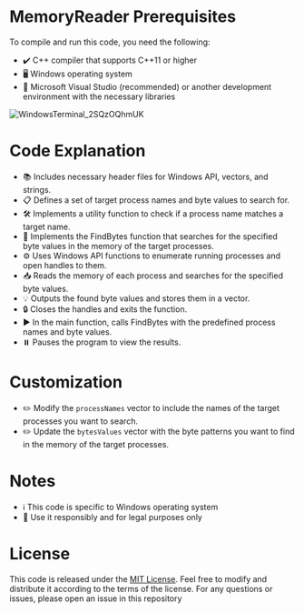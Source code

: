 # MemoryReader Prerequisites
To compile and run this code, you need the following:

- ✔️ C++ compiler that supports C++11 or higher
- 🖥️ Windows operating system
- 🧰 Microsoft Visual Studio (recommended) or another development environment with the necessary libraries

![WindowsTerminal_2SQzOQhmUK](https://github.com/Feromon32/Memory-reader/assets/65503900/fd263afa-7e73-4087-a797-ad90a2d4a22b)

# Code Explanation
- 📚 Includes necessary header files for Windows API, vectors, and strings.
- 📋 Defines a set of target process names and byte values to search for.
- 🛠️ Implements a utility function to check if a process name matches a target name.
- 📑 Implements the FindBytes function that searches for the specified byte values in the memory of the target processes.
- ⚙️ Uses Windows API functions to enumerate running processes and open handles to them.
- 📥 Reads the memory of each process and searches for the specified byte values.
- 💡 Outputs the found byte values and stores them in a vector.
- 🔒 Closes the handles and exits the function.
- ▶️ In the main function, calls FindBytes with the predefined process names and byte values.
- ⏸️ Pauses the program to view the results.

# Customization
- ✏️ Modify the `processNames` vector to include the names of the target processes you want to search.
- ✏️ Update the `bytesValues` vector with the byte patterns you want to find in the memory of the target processes.

# Notes
- ℹ️ This code is specific to Windows operating system
- 🚀 Use it responsibly and for legal purposes only

# License
This code is released under the [MIT License](https://opensource.org/license/mit/). Feel free to modify and distribute it according to the terms of the license.
For any questions or issues, please open an issue in this repository
